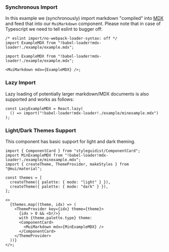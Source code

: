 ### Synchronous Import

In this example we (synchronously) import markdown "compiled" into
[MDX](https://mdxjs.com) and feed that into our `MuiMarkdown` component. Please
note that in case of Typescript we need to tell eslint to bugger off:

```tsx static
/* eslint import/no-webpack-loader-syntax: off */
import ExampleMDX from "!babel-loader!mdx-loader!./example/example.mdx";
```

```tsx
import ExampleMDX from "!babel-loader!mdx-loader!./example/example.mdx";

<MuiMarkdown mdx={ExampleMDX} />;
```

### Lazy Import

Lazy loading of potentially larger markdown/MDX documents is also supported and
works as follows:

```tsx static
const LazyExampleMDX = React.lazy(
  () => import("!babel-loader!mdx-loader!./example/minexample.mdx")
);
```

### Light/Dark Themes Support

This component has basic support for light and dark theming.

```tsx
import { ComponentCard } from "styleguidist/ComponentCard";
import MinExampleMDX from "!babel-loader!mdx-loader!./example/minexample.mdx";
import { createTheme, ThemeProvider, makeStyles } from "@mui/material";

const themes = [
  createTheme({ palette: { mode: "light" } }),
  createTheme({ palette: { mode: "dark" } }),
];

<>
  {themes.map((theme, idx) => (
    <ThemeProvider key={idx} theme={theme}>
      {idx > 0 && <br/>}
      with {theme.palette.type} theme:
      <ComponentCard>
        <MuiMarkdown mdx={MinExampleMDX} />
      </ComponentCard>
    </ThemeProvider>
  ))}
</>;
```
